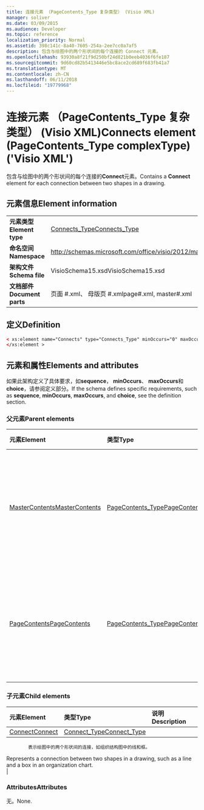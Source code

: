 ```yaml
---
title: 连接元素 （PageContents_Type 复杂类型） (Visio XML)
manager: soliver
ms.date: 03/09/2015
ms.audience: Developer
ms.topic: reference
localization_priority: Normal
ms.assetid: 398c141c-8a40-7605-254a-2ee7cc0a7af5
description: 包含与绘图中的两个形状间的每个连接的 Connect 元素。
ms.openlocfilehash: 93930a8f21f9d250bf24d821b0eeb4036f6fe187
ms.sourcegitcommit: 9d60cd82b5413446e5bc8ace2cd689f683fb41a7
ms.translationtype: MT
ms.contentlocale: zh-CN
ms.lasthandoff: 06/11/2018
ms.locfileid: "19779968"
---
```

# <a name="connects-element-pagecontentstype-complextype-visio-xml"></a><span data-ttu-id="580dd-103">连接元素 （PageContents_Type 复杂类型） (Visio XML)</span><span class="sxs-lookup"><span data-stu-id="580dd-103">Connects element (PageContents_Type complexType) ('Visio XML')</span></span>

<span data-ttu-id="580dd-104">包含与绘图中的两个形状间的每个连接的**Connect**元素。</span><span class="sxs-lookup"><span data-stu-id="580dd-104">Contains a **Connect** element for each connection between two shapes in a drawing.</span></span> 
  
## <a name="element-information"></a><span data-ttu-id="580dd-105">元素信息</span><span class="sxs-lookup"><span data-stu-id="580dd-105">Element information</span></span>

|||
|:-----|:-----|
|<span data-ttu-id="580dd-106">**元素类型**</span><span class="sxs-lookup"><span data-stu-id="580dd-106">**Element type**</span></span> <br/> |[<span data-ttu-id="580dd-107">Connects_Type</span><span class="sxs-lookup"><span data-stu-id="580dd-107">Connects_Type</span></span>](connects_type-complextypevisio-xml.md) <br/> |
|<span data-ttu-id="580dd-108">**命名空间**</span><span class="sxs-lookup"><span data-stu-id="580dd-108">**Namespace**</span></span> <br/> |http://schemas.microsoft.com/office/visio/2012/main  <br/> |
|<span data-ttu-id="580dd-109">**架构文件**</span><span class="sxs-lookup"><span data-stu-id="580dd-109">**Schema file**</span></span> <br/> |<span data-ttu-id="580dd-110">VisioSchema15.xsd</span><span class="sxs-lookup"><span data-stu-id="580dd-110">VisioSchema15.xsd</span></span>  <br/> |
|<span data-ttu-id="580dd-111">**文档部件**</span><span class="sxs-lookup"><span data-stu-id="580dd-111">**Document parts**</span></span> <br/> |<span data-ttu-id="580dd-112">页面 #.xml、 母版页 #.xml</span><span class="sxs-lookup"><span data-stu-id="580dd-112">page#.xml, master#.xml</span></span>  <br/> |
   
## <a name="definition"></a><span data-ttu-id="580dd-113">定义</span><span class="sxs-lookup"><span data-stu-id="580dd-113">Definition</span></span>

```XML
< xs:element name="Connects" type="Connects_Type" minOccurs="0" maxOccurs="1" >
</xs:element >
```

## <a name="elements-and-attributes"></a><span data-ttu-id="580dd-114">元素和属性</span><span class="sxs-lookup"><span data-stu-id="580dd-114">Elements and attributes</span></span>

<span data-ttu-id="580dd-115">如果此架构定义了具体要求，如**sequence**， **minOccurs**、 **maxOccurs**和**choice**，请参阅定义部分。</span><span class="sxs-lookup"><span data-stu-id="580dd-115">If the schema defines specific requirements, such as **sequence**, **minOccurs**, **maxOccurs**, and **choice**, see the definition section.</span></span> 
  
### <a name="parent-elements"></a><span data-ttu-id="580dd-116">父元素</span><span class="sxs-lookup"><span data-stu-id="580dd-116">Parent elements</span></span>

|<span data-ttu-id="580dd-117">**元素**</span><span class="sxs-lookup"><span data-stu-id="580dd-117">**Element**</span></span>|<span data-ttu-id="580dd-118">**类型**</span><span class="sxs-lookup"><span data-stu-id="580dd-118">**Type**</span></span>|<span data-ttu-id="580dd-119">**说明**</span><span class="sxs-lookup"><span data-stu-id="580dd-119">**Description**</span></span>|
|:-----|:-----|:-----|
|[<span data-ttu-id="580dd-120">MasterContents</span><span class="sxs-lookup"><span data-stu-id="580dd-120">MasterContents</span></span>](mastercontents-elementvisio-xml.md) <br/> |[<span data-ttu-id="580dd-121">PageContents_Type</span><span class="sxs-lookup"><span data-stu-id="580dd-121">PageContents_Type</span></span>](pagecontents_type-complextypevisio-xml.md) <br/> |<span data-ttu-id="580dd-122">指定绘图的主控形状或绘图页中的形状的信息。</span><span class="sxs-lookup"><span data-stu-id="580dd-122">Specifies the information about the shapes in a master or drawing page of a drawing.</span></span>  <br/> |
|[<span data-ttu-id="580dd-123">PageContents</span><span class="sxs-lookup"><span data-stu-id="580dd-123">PageContents</span></span>](pagecontents-elementvisio-xml.md) <br/> |[<span data-ttu-id="580dd-124">PageContents_Type</span><span class="sxs-lookup"><span data-stu-id="580dd-124">PageContents_Type</span></span>](pagecontents_type-complextypevisio-xml.md) <br/> |<span data-ttu-id="580dd-125">指定绘图的主控形状或绘图页中的形状的信息。</span><span class="sxs-lookup"><span data-stu-id="580dd-125">Specifies the information about the shapes in a master or drawing page of a drawing.</span></span>  <br/> |
   
### <a name="child-elements"></a><span data-ttu-id="580dd-126">子元素</span><span class="sxs-lookup"><span data-stu-id="580dd-126">Child elements</span></span>

|<span data-ttu-id="580dd-127">**元素**</span><span class="sxs-lookup"><span data-stu-id="580dd-127">**Element**</span></span>|<span data-ttu-id="580dd-128">**类型**</span><span class="sxs-lookup"><span data-stu-id="580dd-128">**Type**</span></span>|<span data-ttu-id="580dd-129">**说明**</span><span class="sxs-lookup"><span data-stu-id="580dd-129">**Description**</span></span>|
|:-----|:-----|:-----|
|[<span data-ttu-id="580dd-130">Connect</span><span class="sxs-lookup"><span data-stu-id="580dd-130">Connect</span></span>](connect-element-connects_type-complextypevisio-xml.md) <br/> |[<span data-ttu-id="580dd-131">Connect_Type</span><span class="sxs-lookup"><span data-stu-id="580dd-131">Connect_Type</span></span>](connect_type-complextypevisio-xml.md) <br/> |<span data-ttu-id="580dd-132">
			表示绘图中的两个形状间的连接，如组织结构图中的线和框。
</span><span class="sxs-lookup"><span data-stu-id="580dd-132">Represents a connection between two shapes in a drawing, such as a line and a box in an organization chart.</span></span>  <br/> |
   
### <a name="attributes"></a><span data-ttu-id="580dd-133">Attributes</span><span class="sxs-lookup"><span data-stu-id="580dd-133">Attributes</span></span>

<span data-ttu-id="580dd-134">无。</span><span class="sxs-lookup"><span data-stu-id="580dd-134">None.</span></span>
  

